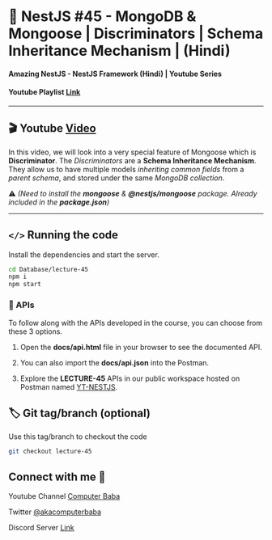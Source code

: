 # 📖 NestJS #45 - MongoDB & Mongoose | Discriminators | Schema Inheritance Mechanism | (Hindi)

#### Amazing NestJS - NestJS Framework (Hindi) | Youtube Series

#### Youtube Playlist [Link](https://bit.ly/3titPk3)

---

## 🎬 Youtube [Video](https://youtu.be/9b7MMr5io5Y)

In this video, we will look into a very special feature of Mongoose which is **Discriminator**. The _Discriminators_ are a **Schema Inheritance Mechanism**. They allow us to have multiple models _inheriting common fields_ from a _parent schema_, and stored under the same _MongoDB collection_. 

⚠️ _(Need to install the **mongoose** & **@nestjs/mongoose** package. Already included in the **package.json**)_

---

## `</>` Running the code

Install the dependencies and start the server.

```sh
cd Database/lecture-45
npm i
npm start
```

### 📝 APIs

To follow along with the APIs developed in the course, you can choose from these 3 options.

1. Open the **docs/api.html** file in your browser to see the documented API.

2. You can also import the **docs/api.json** into the Postman.

3. Explore the **LECTURE-45** APIs in our public workspace hosted on Postman named
   [YT-NESTJS](https://bit.ly/3wJJKK6).

## 🏷️ Git tag/branch (optional)

Use this tag/branch to checkout the code

```sh
git checkout lecture-45
```

## Connect with me 👋

Youtube Channel [Computer Baba](https://www.youtube.com/c/ComputerBabaOfficial)

Twitter [@akacomputerbaba](https://twitter.com/akacomputerbaba)

Discord Server [Link](https://discord.gg/9V4VTDM)
